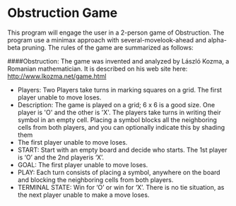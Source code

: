 # Obstruction Game
This program will engage the user in a 2-person game of Obstruction. The program use a minimax approach with several-movelook-ahead and alpha-beta pruning. The rules of the game are summarized as follows:

####Obstruction:
The game was invented and analyzed by László Kozma, a Romanian mathematician. It is described on his web site here: http://www.lkozma.net/game.html
* Players: Two
Players take turns in marking squares on a grid. The first player unable to move loses.
* Description: The game is played on a grid; 6 x 6 is a good size. One player is 'O' and the other is 'X'. The players take turns in writing their symbol in an empty cell. Placing a symbol blocks all the neighboring cells from both players, and you can optionally indicate
this by shading them
* The first player unable to move loses.
* START: Start with an empty board and decide who starts. The 1st player is ‘O’ and the 2nd playeris ‘X’.
* GOAL: The first player unable to move loses.
* PLAY: Each turn consists of placing a symbol, anywhere on the board and blocking the neighboring cells from both players.
* TERMINAL STATE: Win for ‘O’ or win for ‘X’. There is no tie situation, as the next player unable to make a move loses.
